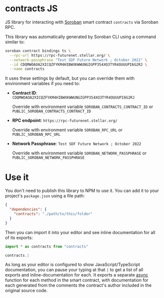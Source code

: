# contracts JS

JS library for interacting with [Soroban](https://soroban.stellar.org/) smart contract `contracts` via Soroban RPC.

This library was automatically generated by Soroban CLI using a command similar to:

```bash
soroban contract bindings ts \
  --rpc-url https://rpc-futurenet.stellar.org/ \
  --network-passphrase "Test SDF Future Network ; October 2022" \
  --id CDQMWOAOA2XICQZFYKM4HIBWXKWWUNGIGPP354XO3TYR4OUUUPI6G2RJ \
  --name contracts
```

It uses these settings by default, but you can override them with environment variables if you need to:

- **Contract ID**: `CDQMWOAOA2XICQZFYKM4HIBWXKWWUNGIGPP354XO3TYR4OUUUPI6G2RJ`

  Override with environment variable `SOROBAN_CONTRACTS_CONTRACT_ID` or `PUBLIC_SOROBAN_CONTRACTS_CONTRACT_ID`

- **RPC endpoint**: `https://rpc-futurenet.stellar.org/`

  Override with environment variable `SOROBAN_RPC_URL` or `PUBLIC_SOROBAN_RPC_URL`

- **Network Passphrase**: `Test SDF Future Network ; October 2022`

  Override with environment variable `SOROBAN_NETWORK_PASSPHRASE` or `PUBLIC_SOROBAN_NETWORK_PASSPHRASE`

# Use it

You don't need to publish this library to NPM to use it. You can add it to your project's `package.json` using a file path:

```json
{
  "dependencies": {
    "contracts": "./path/to/this/folder"
  }
}
```

Then you can import it into your editor and see inline documentation for all of its exports:

```js
import * as contracts from "contracts"

contracts.|
```

As long as your editor is configured to show JavaScript/TypeScript documentation, you can pause your typing at that `|` to get a list of all exports and inline-documentation for each. It exports a separate [async](https://developer.mozilla.org/en-US/docs/Web/JavaScript/Reference/Statements/async_function) function for each method in the smart contract, with documentation for each generated from the comments the contract's author included in the original source code.
